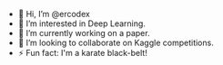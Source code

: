- 👋 Hi, I’m @ercodex
- 👀 I’m interested in Deep Learning.
- 🌱 I’m currently working on a paper.
- 💞️ I’m looking to collaborate on Kaggle competitions.
- ⚡ Fun fact: I'm a karate black-belt!
